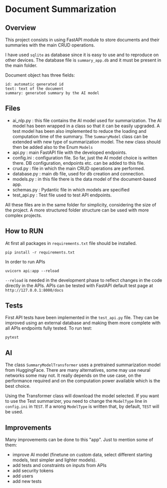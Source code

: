 # Document Summarization

## Overview
This project consists in using FastAPI module to store documents and their summaries with the main CRUD operations.

I have used ```sqlite``` as database since it is easy to use and to reproduce on other devices. The database file is ```summary_app.db``` and it must be present in the main folder.

Document object has three fields: 
```
id: automatic generated id
text: text of the document
summary: generated summary by the AI model
```

## Files
- ai_nlp.py : this file contains the AI model used for summarization. The AI model has been wrapped in a class so that it 
can be easily upgraded. A test model has been also implemented to reduce the loading and computation time of the summary.
The ```SummaryModel``` class can be extended with new type of summarization model. The new class should then be added also to the Enum ```Models```
- api.py : main FastAPI file with the developed endpoints.
- config.ini : configuration file. So far, just the AI model choice is written there. 
DB configuration, endpoints etc. can be added to this file.
- crud.py : file in which the main CRUD operations are performed.
- database.py : main db file, used for db creation and connection.
- models.py : in this file there is the data model of the document-based app.
- schemas.py : Pydantic file in which models are specified
- test_api.py : Test file used to test API endpoints.

All these files are in the same folder for simplicity, considering the size of the project. A more structured folder structure can be used with more complex projects.


## How to RUN
At first all packages in ```requirements.txt``` file should be installed.
```
pip install -r requirements.txt
```
In order to run APIs
```
uvicorn api:app --reload
```
```--reload``` is needed in the development phase to reflect changes in the code directly in the APIs.
APIs can be tested with FastAPI default test page at ```http://127.0.0.1:8000/docs```

## Tests
First API tests have been implemented in the ```test_api.py``` file. They can be improved using an external database and making them more complete with all APIs endpoints fully tested.
To run test:
```
pytest
```
## AI
The class ```SummaryModelTransformer``` uses a pretrained summarization model from HuggingFace. There are many alternatives, some may use neural networks some may not. It really depends on the use case, on the performance required and on the computation power available which is the best choice.

Using the Transformer class will download the model selected. If you want to use the Test summarizer, you need to change the ```ModelType``` line in ```config.ini``` in ```TEST```. If a wrong ```ModelType``` is written that, by default, ```TEST``` will be used.

## Improvements
Many improvements can be done to this "app". Just to mention some of them:
- improve AI model (finetune on custom data, select different starting models, test simpler and lighter models).
- add tests and constraints on inputs from APIs
- add security tokens
- add users
- add new tests